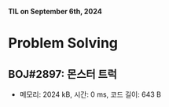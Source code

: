 **TIL on September 6th, 2024**

# Problem Solving
## BOJ#2897: 몬스터 트럭
* 메모리: 2024 kB, 시간: 0 ms, 코드 길이: 643 B 

